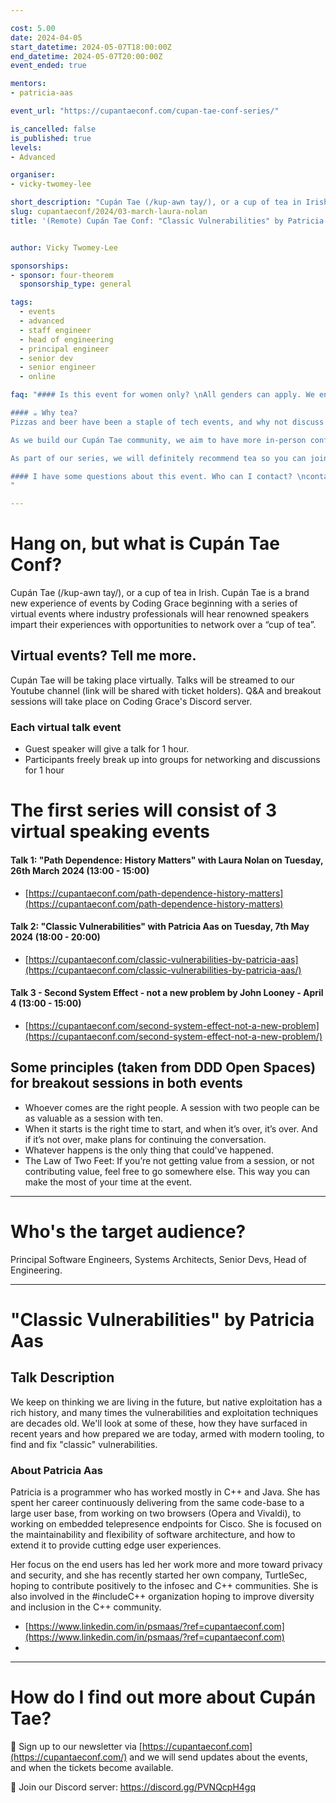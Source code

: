 ```yaml
---

cost: 5.00
date: 2024-04-05
start_datetime: 2024-05-07T18:00:00Z
end_datetime: 2024-05-07T20:00:00Z
event_ended: true

mentors: 
- patricia-aas

event_url: "https://cupantaeconf.com/cupan-tae-conf-series/"

is_cancelled: false
is_published: true
levels:
- Advanced

organiser: 
- vicky-twomey-lee

short_description: "Cupán Tae (/kup-awn tay/), or a cup of tea in Irish. Cupán Tae is a brand new experience of events by Coding Grace beginning with a series of virtual events where industry professionals will hear renowned speakers impart their experiences with opportunities to network over a “cup of tea”."
slug: cupantaeconf/2024/03-march-laura-nolan
title: '(Remote) Cupán Tae Conf: "Classic Vulnerabilities" by Patricia Aas'


author: Vicky Twomey-Lee

sponsorships:
- sponsor: four-theorem
  sponsorship_type: general

tags:
  - events
  - advanced
  - staff engineer
  - head of engineering
  - principal engineer
  - senior dev
  - senior engineer
  - online

faq: "#### Is this event for women only? \nAll genders can apply. We encourage a diverse community of programmers. You are welcome to be a +1 as an ally supporting this event. 

#### ☕️ Why tea?
Pizzas and beer have been a staple of tech events, and why not discuss tech over a cup of tea?

As we build our Cupán Tae community, we aim to have more in-person conferences with tea-tasting and afternoon tea along with the talks and unconference sessions.

As part of our series, we will definitely recommend tea so you can join us and our speakers with a nice cuppa tea.

#### I have some questions about this event. Who can I contact? \ncontact@cupantaeconf.com.
"

---
```


# Hang on, but what is Cupán Tae Conf?
Cupán Tae (/kup-awn tay/), or a cup of tea in Irish. Cupán Tae is a brand new experience of events by Coding Grace beginning with a series of virtual events where industry professionals will hear renowned speakers impart their experiences with opportunities to network over a “cup of tea”. 

## Virtual events? Tell me more.
Cupán Tae will be taking place virtually.
Talks will be streamed to our Youtube channel (link will be shared with ticket holders).
Q&A and breakout sessions will take place on Coding Grace's Discord server.

### Each virtual talk event
* Guest speaker will give a talk for 1 hour.
* Participants freely break up into groups for networking and discussions for 1 hour

# The first series will consist of 3 virtual speaking events
#### Talk 1: "Path Dependence: History Matters" with Laura Nolan on Tuesday, 26th March 2024 (13:00 - 15:00)
* [https://cupantaeconf.com/path-dependence-history-matters](https://cupantaeconf.com/path-dependence-history-matters)


#### Talk 2: "Classic Vulnerabilities" with Patricia Aas on Tuesday, 7th May 2024 (18:00 - 20:00)
* [https://cupantaeconf.com/classic-vulnerabilities-by-patricia-aas](https://cupantaeconf.com/classic-vulnerabilities-by-patricia-aas/)

#### Talk 3 - Second System Effect - not a new problem by John Looney - April 4 (13:00 - 15:00)
* [https://cupantaeconf.com/second-system-effect-not-a-new-problem](https://cupantaeconf.com/second-system-effect-not-a-new-problem/)


##   Some principles (taken from DDD Open Spaces) for breakout sessions in both events
* Whoever comes are the right people. A session with two people can be as valuable as a session with ten.
* When it starts is the right time to start, and when it’s over, it’s over. And if it’s not over, make plans for continuing the conversation.
* Whatever happens is the only thing that could've happened.
* The Law of Two Feet: If you’re not getting value from a session, or not contributing value, feel free to go somewhere else. This way you can make the most of your time at the event.

---

# Who's the target audience?
Principal Software Engineers, Systems Architects, Senior Devs, Head of Engineering.

---

# "Classic Vulnerabilities" by Patricia Aas
## Talk Description
We keep on thinking we are living in the future, but native exploitation has a rich history, and many times the vulnerabilities and exploitation techniques are decades old. We'll look at some of these, how they have surfaced in recent years and how prepared we are today, armed with modern tooling, to find and fix "classic" vulnerabilities.

### About Patricia Aas
Patricia is a programmer who has worked mostly in C++ and Java. She has spent her career continuously delivering from the same code-base to a large user base, from working on two browsers (Opera and Vivaldi), to working on embedded telepresence endpoints for Cisco. She is focused on the maintainability and flexibility of software architecture, and how to extend it to provide cutting edge user experiences.

Her focus on the end users has led her work more and more toward privacy and security, and she has recently started her own company, TurtleSec, hoping to contribute positively to the infosec and C++ communities. She is also involved in the #includeC++ organization hoping to improve diversity and inclusion in the C++ community.

* [https://www.linkedin.com/in/psmaas/?ref=cupantaeconf.com](https://www.linkedin.com/in/psmaas/?ref=cupantaeconf.com)
* 
---

# How do I find out more about Cupán Tae?
📰 Sign up to our newsletter via [https://cupantaeconf.com](https://cupantaeconf.com/) and we will send updates about the events, and when the tickets become available.

💬 Join our Discord server: https://discord.gg/PVNQcpH4gq